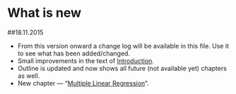 # What is new

##18.11.2015
* From this version onward a change log will be available in this file. Use it to see what has been added/changed.
* Small improvements in the text of [Introduction](README.md).
* Outline is updated and now shows all future (not available yet) chapters as well.
* New chapter — “[Multiple Linear Regression](chapter5/text.md)”.